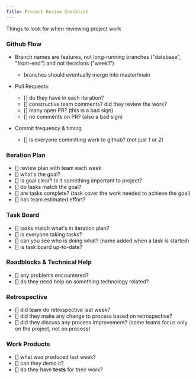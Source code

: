 ```yaml
---
Title: Project Review Checklist
---
```


Things to look for when reviewing project work

### Github Flow

* Branch names are features, not long-running branches ("database", "front-end") and not iterations ("week1")
  - branches should eventually merge into master/main

* Pull Requests:
  - [] do they have in each iteration?
  - [] constructive team comments? did they review the work?
  - [] many open PR? (this is a bad sign)
  - [] no comments on PR? (also a bad sign)
* Commit frequency & timing
  - [] is everyone committing work to github? (not just 1 or 2)

### Iteration Plan

  - [] review plan with team each week
  - [] what's the goal?  
  - [] is goal clear?  Is it something important to project?
  - [] do tasks match the goal?
  - [] are tasks complete? (task cover the work needed to achieve the goal)
  - [] has team estimated effort?

### Task Board

  - [] tasks match what's in iteration plan?
  - [] is everyone taking tasks?  
  - [] can you see who is doing what? (name added when a task is started)
  - [] is task board up-to-date?

### Roadblocks & Technical Help

  - [] any problems encountered?
  - [] do they need help on something technology related?

### Retrospective

  - [] did team do retrospective last week?
  - [] did they make any change to process based on retrospective?
  - [] did they discuss any process improvement? (some teams focus only on the project, not on process)

### Work Products

  - [] what was produced last week?
  - [] can they demo it?
  - [] do they have **tests** for their work?
